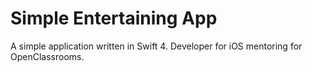 # Simple Entertaining App

A simple application written in Swift 4.
Developer for iOS mentoring for OpenClassrooms.  
